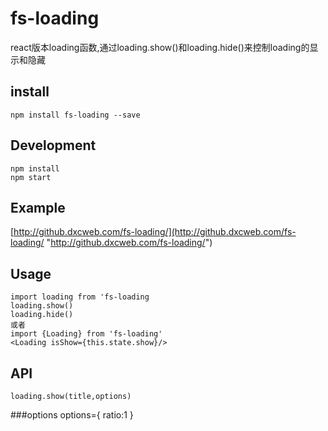 # fs-loading
react版本loading函数,通过loading.show()和loading.hide()来控制loading的显示和隐藏
## install

```
npm install fs-loading --save
```
## Development

```
npm install
npm start
```
## Example
[http://github.dxcweb.com/fs-loading/](http://github.dxcweb.com/fs-loading/ "http://github.dxcweb.com/fs-loading/")

## Usage
    import loading from 'fs-loading
    loading.show()
    loading.hide()
    或者
    import {Loading} from 'fs-loading'
    <Loading isShow={this.state.show}/>
## API
    loading.show(title,options)
###options
    options={
        ratio:1
    }